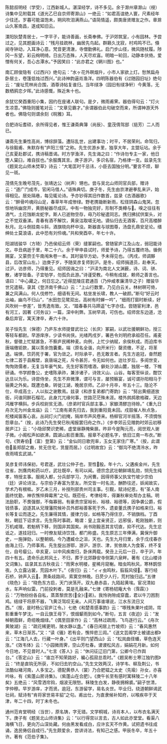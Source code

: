 <!-- { "loadSidebar": true } -->
陈懿叔明经（学受），江西新城人。湛深经学，诗不多见。余于滁州章滁山（绶）诗集中见附载其《道光乙巳自京师寄滁山》一绝云：“如君高谊绝人寰，尺素经年少往还。岁暮可能温饱未，朔风吹泪满燕山。”语简情遥，颇类唐贤赠友之作。章滁山久客南昌，遂成知旧云。

溧阳狄楚青居士，一字平子，能诗善画，长斋奉佛。于沪郊筑室，小有园林。予尝过之，见其题画诗云：“残月挂疏林，幽居先鸟起。群籁久沈寂，村鸡鸣不已。倏闻寺钟动，入耳净心意。梵音更清澈，寺僧勤佛礼。启门步山径，微风随杖履。陟冈一东望，彩云绚明绮。日出万态殊，人天尽欢喜。明暗一轮回，动静本伏倚。爱憎有何关，吾心古潭水。”予因笑曰：“此亦君之《辋川图》也。”

南汇顾俊隐有《过西兴》绝句云：“水ヶ花外暝烟升，小市人家欲上灯。愁煞扁舟卧居士，卷篷低烛过西兴。”此诗神韵逼肖渔洋。四明陈器伯有《过随园旧址》绝句云：“废址荒林尚合围，酒尊诗帖复谁归。当年绿净（园旧有绿净轩）今黄落，无数栖鸦恋夕晖。”此诗感慨，殊近朱十也。

余犹忆癸酉重阳小集，因约在座诸人联句。是夕，微雨甫霁。器伯得句云：“灯火生凉意。”佛隐则援笔对云：“文章见霸才。”余谓器伯此句破空而来，所谓神游天外者也。佛隐句则谓余刻《皖雅》耳。

合肥诗坛耆硕，余所得见者，惟王谦斋典簿（尚辰）、童茂倩驾部（挹芳）二人而已。

谦斋先生秉性高尚，博综辞藻。遭际乱世，出建事功；时平，不居荣利。命驾归，与徐毅甫、朱默存有“庐阳三怪”之称。先生优游乡里，独享大年，主盟坛坫。余于己亥夏赴郡试，携诗稿晋谒。时方学渔洋，先生诲之曰：“作诗勿专主一家，他日堕人窠臼，难自拔也。”余服膺其言。庚子游沪，多识名宿，乃格律一变。兹录先生《题吴北山师未焚草》诗云：“大笔匡时千忌讳，小臣去国独分明。”要言不烦，聊见一斑。

茂倩先生晚号茂先，张靖达公（树声）甥也。尝与吴北山师同官兵部，赠诗云：“道广门成市，官闲马借人。”语殊典切。庚子冬，先生由京津避拳乱来沪，始得相见。居处隔巷，每见辄论诗。予亦钞得其旧作数首，兹录《古酒器歌》云：“醉骨吟魂闷山足，春草年年成惨绿。野老携锄断新雨，松径阴森山鬼哭。忽惊地坼幽宫开，黄肠秘器尽成灰。中有一物独完好，形制不类樽与。嗅之往往有酒气，土花蚀断龙蛇字。斯人已逝物空存，毋乃珍秘遣同志。携归拂拭供案头，对之不觉双垂涕。青春有酒不解饮，黄泉沽取嗟无地。谪仙归去无酒客，百尺高楼醉秋月。北斗倒挂南斗斜，酒旗晓向杯中没。斯器直与球图尊，汤盘孔鼎安足论。缙绅处士莫浪语，此中恐有刘伶魂。”共和癸酉卒，年七十许。

阳湖钱骏华（方琦）乃邑侯绍云师（荣）缝冢嗣也。曾随宦庐江及山左，弱冠能诗文。卒丑病逝于里，年二十六。余于甲申县试时，师爱予诗，乃得五覆终场。循例赐宴，又蒙赍壬午南闱朱卷一本。其时骏华方幼，予未得见也。（丙戌，师调黟县，后改官山左。）迨庚子岁，予随吴彦复师到沪。是冬，绍师捐道员，赴奉天。过沪，访彦师，乃得重见。绍师因诲之曰：“沪渎为南北人文渊薮，诗、词、骈、散，诸学皆备。子宜劬学，勿孤负此游。”诗谨受教。今稍有成就，赖师之善言也。语曰：“中心藏之，何日忘之。”近得昆陵庄君通百（乃仲咸孝廉清华之子）赠骏华世兄遣稿，录其《登济南千佛山》云：“上山行数里，乃见白云关。林树暝可倚，兼之风满山。何人伐修竹，细语有无间。枯坐发长啸，教人一破颜。”断句“好云时出岫，幽鸟不归山”，“水田忽见鹭双出，高树有时蝉一吟”，“细雨打窗时断续，好风吹树一参差”，皆秀逸有致。又，“踏春春共马蹄遥”七字亦佳。尝随宦利津，邑有河工，因著《河务议》一篇，深中利弊。玉树早凋，可伤也。绍师宫东边道，沧桑后弃官，寓天津卒，寿六十许。

吴子恒先生（保德）乃庐东水师提督武壮公（长庆）冢嗣，以武壮援朝鲜功，授三等轻车都尉。早游庠序，少读书尚侠。光绪丙戌岁，署邑令刘明府承祖莅任。甫麦秋，督徵上忙赋甚急，不察庐民稀种麦。向例，上忙少纳赋，余俟秋成。而迫库书唐端缴钜款，冀以羡余饱囊橐。端（原名全谐，向开米行）罄资缴，不足，将革退。端惧，饮药死于署，官为敛之。时际承平，邑无敢言者。先生方逾冠，奋然题七律二首于县廨壁，哀唐端之死，斥令甚厉，令无如何也。迨壮岁后，多阅世变，恂恂效儒者，无复当年豪气矣。先生好客而嗜酒，僻处沙湖山麓，独居一楼，下帷研诵。书学颜鲁公，史嗜陈承祚，兼涉诸子，诗效义山、山谷。每客至纵谈，酣饮达旦以为乐。诗尝侍坐，先生不弃微薄，谓可与言，屡预觞宴，诚可谓孙阳相马于骊黄之外矣。既遭沧桑，转徙江湖，晚居京师。乙卯十月卒，年五十三。隐沦不仕，卒成高士，人以拟之谢敷焉。兹录《和彦复弟都门寄韵》云：“努出黄细道放衙，问谁同醉石榴花。此身兀兀缘何事，世路茫茫殊未涯。楼外鹧鸪歌格磔，天边鸿雁字横斜。步兵校尉贫无酒，（彦弟时官兵部主事。）家酿清醪岂待赊。”《重九日舟次无为州金龙庙》云：“江南有弟先归去，我到重阳竟未回。戍鼓催人秋点急，柁楼闻笛客心哀。丛祠灯火门初掩，隔岸市声风卷来。杨柳官河半摇落，不须惆怅怨章台。”（按，此诗乃先生癸巳秋闱报罢归舟之作。）《步李郊云见赠韵时郊云初移居庐江》云：“小隐邱樊识吏稀，虚堂昼静掩柴扉。昨非今是陶元亮，阅世观人谢子微。小阁松声如欲沸，圆湖山影匝重围。报章不必题名字，依旧江南一布衣。”断句，《贺寿伯（富）登第》云：“金仙同日歌兜率，玉女无家住广寒。”（按，此谓伯虽郑邸之裔，贫无住宅，赁屋而居。）《过明故宫》云：“御沟不绝清泠水，昨夜雨晴玄武湖。”

吴彦复师讳保初，号君遂，武壮公仲子也，至性殷。年十六，父遘疾金州，先生往省，剀膺肉和药以疗。武壮既卒，有司以闻。德宗念武壮朝鲜靖乱勋，悯先生纯孝，特授主事。服阕入都，分兵部学习，为闲曹。因得师事父执宝竹坡少宗伯（廷）讲论诗法，与宗伯子寿富为至友。所交皆一时名流，酬酢往还，妖闻故实，学术乃有根柢。岁乙未三月，补授刑部贵州司主事。引觐，赋诗纪恩，有“圣人南面终忧勤，神农憔悴舜霉黑”之句。既莅任，考律经年，得兼秋审处帮办主稿。明法励职，不畏强御，不侮寡弱。有豪贵宗室裕长、裕禄、裕德等，因争袭公爵，假钱债事，迫逐其从兄理藩院候补员外郎裕善客死于外，遗妾董氏携子如格来归，裕长等复讼而逐之。先生廉得其情，援律力驳，如格等乃得住京，不销旗档。丁酉秋，朝廷下诏求言。先生陈时事疏，略谓：皇上宜亲贤正，远邪佞，乾刚独断，则万机咸理。若魁柄下移，则国非其国矣。尚书刚毅恶其言切直，抑不代达。先生忿诋之，遂挂冠归。一时僚友赋诗饮饯，都门称盛。先生原志三年俸满，冀保升御史，一施弹劾，以整朝纲。今乃遭臧仓之沮，天也。先生九月归里，余于戊戌春亦由海上归，乃师事焉。先生旋出游鄂，游沪，游京、津，贫依故人为食客，终不复仕，自号瘿公。卒亥夏，以中风疾南归，卧床两载。癸丑上元后一日，卒于沪，年四十有五。遗命乐此邦风土，不归，葬于北郊静安寺侧第六泉畔。著有《北山楼诗文词集》。兹录其五古秋夜云：“雨霁水明楼，星稀月窥榭。暗虫鸣秋风，寒林鹊惊夜。久立露沾裳，荒园木叶下。”《夜归》云：“ィィ虫鸣秋，翦翦风侵。客行经石桥，钟声入云。萧条歧路间，索寞空林晚。日昃少人行，荒村独归远。”五律《晓色》云：“晓色东方启，天门谀荡开。双九悬赤县，九陌起黄埃。宦况清如水，车声响似雷。门前投刺者，莫是孔融来。”七律《寄杨韧庵大令（霈霖）》云：“万物纷纷各自私，蒸蒸黎庶苦{全}{弟}。我怜驹隙成穿蠹，君以牛刀困割鸡。结绿干将原不器，飞黄泛驾叹无亲。人间万事谁堪说，江水东流日又西。”（按，是时杨公官庐江令。）七绝《和楚青感事韵》云：“啄残朱果叶成阴，帘影重重午梦沈。一自云旗王母下，恨烟颦雨到如今。”断句，五言《夜迫》云：“发棹朝霞鲜，奇缆晚烟绿。”《偶至田家作》云：“高林过疏雨，飞鸟逐行云。”《舟次黄陂湖》云：“疏花稀更明，陂水静以盏。”《春日闲居上竹坡师》云：“春风惠然来，草木日渐苏。”又：“读《骚》若有会，憔悴悲三闾。”《送文芸阁学士被谴出都》云：“江海几人去，行藏一叶身。”《出平则门望西山》云：“松岚曲径蟠，草色连天涨。”《效韦体》云：“小园微雨霁，空山芳杜春。谡谡松风古，娟娟花月新。如何今日地，不见昔时人。”七言《答人》云：“休问征辽旧门第，公卿今已作舆台。”《答定山》云：“谁岂不知荣路好，褊心孤寂总乖时。”《题吴彬士寒江独钓图》云：“终是直钩无所获，不如归去钓空山。”先生文效两汉，诗学韦、柳及荆公，书法酷似褚河南，人多宝之。德配黄恭人（裳）乃合肥韫之太史（先瑜）孙女，亦喜吟咏，有《紫蓬山房诗集》。（紫蓬山在合肥）。《庚午长至有感时寓秣陵二十八年矣》五绝云：“风雪洒帘钩，烟波无限愁。秣陵生白发，静夜拥棉裘。”嗣子世清，字仲穆。早岁游庠，才而贤。逾冠，东游留学，易名炎世。毕业归，绕道朝鲜谒武壮祠，赋诗有“肯将家世易丰貂”之句。甫出仕，为直隶候补知府，以喉疾卒于天津，年二十四，时丁未冬也。

通州范肯堂明经（当世），原名铸，字无错。文学桐城，诗肖本人，以布衣名满天下。庚子有《题吴北山师诗集》云：“以行得宫以言去，古人如此亦堂堂。看渠八海横飞日，更向万山深处藏。何由黑发看成白，应许玄天不作黄。试把遗书往成诵，逸民俦侣自成行。”先生颇爱余，尝讲诗法，有知己之感。甲辰冬卒，年五十许。著有《范伯子集》。

